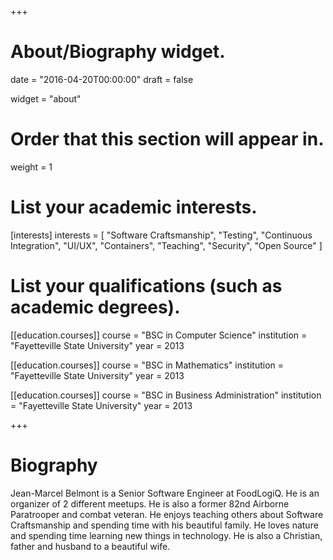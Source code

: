 +++
# About/Biography widget.

date = "2016-04-20T00:00:00"
draft = false

widget = "about"

# Order that this section will appear in.
weight = 1

# List your academic interests.
[interests]
  interests = [
    "Software Craftsmanship",
    "Testing",
    "Continuous Integration",
    "UI/UX",
    "Containers",
    "Teaching",
    "Security",
    "Open Source"
  ]

# List your qualifications (such as academic degrees).
[[education.courses]]
  course = "BSC in Computer Science"
  institution = "Fayetteville State University"
  year = 2013

[[education.courses]]
  course = "BSC in Mathematics"
  institution = "Fayetteville State University"
  year = 2013

[[education.courses]]
  course = "BSC in Business Administration"
  institution = "Fayetteville State University"
  year = 2013
 
+++

# Biography

Jean-Marcel Belmont is a Senior Software Engineer at FoodLogiQ. He is an organizer of 2 different meetups. He is also a former 82nd Airborne Paratrooper and combat veteran. He enjoys teaching others about Software Craftsmanship and spending time with his beautiful family. He loves nature and spending time learning new things in technology. He is also a Christian, father and husband to a beautiful wife.